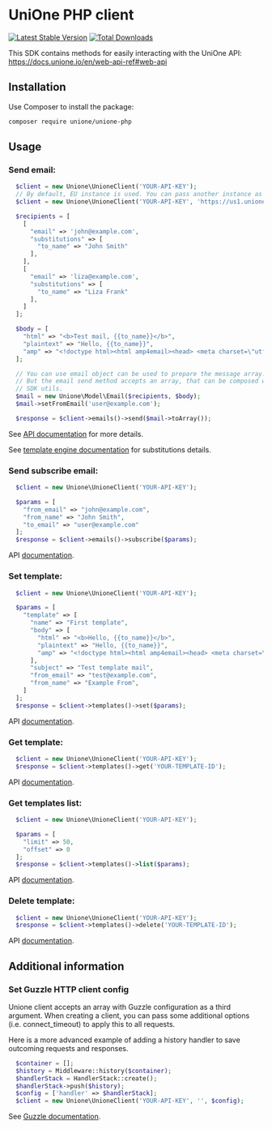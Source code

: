 # UniOne PHP client

[![Latest Stable Version](http://poser.pugx.org/unione/unione-php/v)](https://packagist.org/packages/unione/unione-php)
[![Total Downloads](http://poser.pugx.org/unione/unione-php/downloads)](https://packagist.org/packages/unione/unione-php)

This SDK contains methods for easily interacting with the UniOne API: https://docs.unione.io/en/web-api-ref#web-api

## Installation

Use Composer to install the package:

```bash
composer require unione/unione-php
```

## Usage

### Send email:
```php
  $client = new Unione\UnioneClient('YOUR-API-KEY');
  // By default, EU instance is used. You can pass another instance as 2nd argument.
  $client = new Unione\UnioneClient('YOUR-API-KEY', 'https://us1.unione.io/en/transactional/api/v1/');

  $recipients = [
    [
      "email" => 'john@example.com',
      "substitutions" => [
        "to_name" => "John Smith"
      ],
    ],
    [
      "email" => 'liza@example.com',
      "substitutions" => [
        "to_name" => "Liza Frank"
      ],
    ]
  ];

  $body = [
    "html" => "<b>Test mail, {{to_name}}</b>",
    "plaintext" => "Hello, {{to_name}}",
    "amp" => "<!doctype html><html amp4email><head> <meta charset=\"utf-8\"><script async src=\"https://cdn.ampproject.org/v0.js\"></script> <style amp4email-boilerplate>body[visibility:hidden]</style></head><body> Hello, AMP4EMAIL world.</body></html>"
  ];

  // You can use email object can be used to prepare the message array.
  // But the email send method accepts an array, that can be composed without
  // SDK utils.
  $mail = new Unione\Model\Email($recipients, $body);
  $mail->setFromEmail('user@example.com');

  $response = $client->emails()->send($mail->toArray());
```
See [API documentation](https://docs.unione.io/en/web-api-ref#email) for more details.

See [template engine documentation](https://docs.unione.io/en/simple-template-engine) for substitutions details.

### Send subscribe email:

```php
  $client = new Unione\UnioneClient('YOUR-API-KEY');

  $params = [
    "from_email" => "john@example.com",
    "from_name" => "John Smith",
    "to_email" => "user@example.com"
  ];
  $response = $client->emails()->subscribe($params);
```
API [documentation](https://docs.unione.io/en/web-api-ref#email-subscribe).

### Set template:
```php
  $client = new Unione\UnioneClient('YOUR-API-KEY');

  $params = [
    "template" => [
      "name" => "First template",
      "body" => [
        "html" => "<b>Hello, {{to_name}}</b>",
        "plaintext" => "Hello, {{to_name}}",
        "amp" => "<!doctype html><html amp4email><head> <meta charset=\"utf-8\"><script async src=\"https://cdn.ampproject.org/v0.js\"></script> <style amp4email-boilerplate>body[visibility:hidden]</style></head><body> Hello, AMP4EMAIL world.</body></html>"
      ],
      "subject" => "Test template mail",
      "from_email" => "test@example.com",
      "from_name" => "Example From",
    ]
  ];
  $response = $client->templates()->set($params);
```
API [documentation](https://docs.unione.io/en/web-api-ref#template).

### Get template:
```php
  $client = new Unione\UnioneClient('YOUR-API-KEY');
  $response = $client->templates()->get('YOUR-TEMPLATE-ID');
```
API [documentation](https://docs.unione.io/en/web-api-ref#template-get).

### Get templates list:
```php
  $client = new Unione\UnioneClient('YOUR-API-KEY');

  $params = [
    "limit" => 50,
    "offset" => 0
  ];
  $response = $client->templates()->list($params);
```
API [documentation](https://docs.unione.io/en/web-api-ref#template-list).

### Delete template:
```php
  $client = new Unione\UnioneClient('YOUR-API-KEY');
  $response = $client->templates()->delete('YOUR-TEMPLATE-ID');
```
API [documentation](https://docs.unione.io/en/web-api-ref#template-delete).

## Additional information

### Set Guzzle HTTP client config

Unione client accepts an array with Guzzle configuration as a third argument.
When creating a client, you can pass some additional options (i.e. connect_timeout)
to apply this to all requests.

Here is a more advanced example of adding a history handler to save outcoming
requests and responses.

```php
  $container = [];
  $history = Middleware::history($container);
  $handlerStack = HandlerStack::create();
  $handlerStack->push($history);
  $config = ['handler' => $handlerStack];
  $client = new Unione\UnioneClient('YOUR-API-KEY', '', $config);
```

See [Guzzle documentation](https://docs.guzzlephp.org/en/stable/request-options.html).
